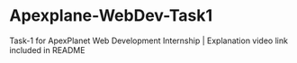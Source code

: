 # Apexplane-WebDev-Task1
Task-1 for ApexPlanet Web Development Internship | Explanation video link included in README

